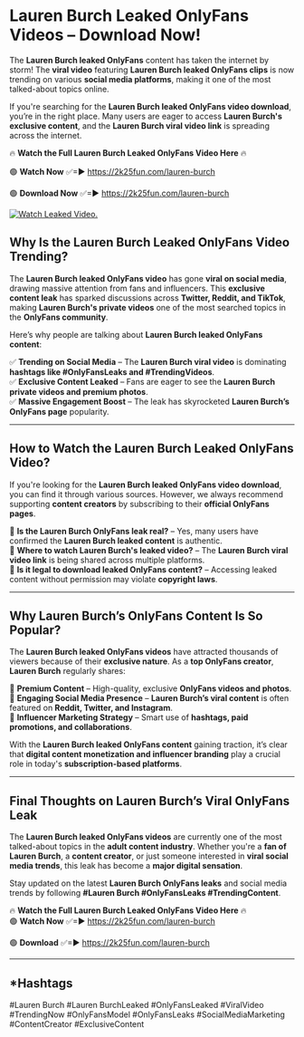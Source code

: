 # Lauren Burch Leaked OnlyFans Videos – Download Now!

The **Lauren Burch leaked OnlyFans** content has taken the internet by storm! The **viral video** featuring **Lauren Burch leaked OnlyFans clips** is now trending on various **social media platforms**, making it one of the most talked-about topics online.  

If you're searching for the **Lauren Burch leaked OnlyFans video download**, you’re in the right place. Many users are eager to access **Lauren Burch's exclusive content**, and the **Lauren Burch viral video link** is spreading across the internet.  

🔥 **Watch the Full Lauren Burch Leaked OnlyFans Video Here** 🔥  

🟢 **Watch Now** ✅=► https://2k25fun.com/lauren-burch

🟢 **Download Now** ✅=► https://2k25fun.com/lauren-burch

[![Watch Leaked Video.](https://miro.medium.com/v2/resize:fit:828/format:webp/1*cilzJN44JGOrTw9NJCrNHA.gif "Watch Leaked Video")](https://2k25fun.com/lauren-burch)

## **Why Is the Lauren Burch Leaked OnlyFans Video Trending?**  

The **Lauren Burch leaked OnlyFans video** has gone **viral on social media**, drawing massive attention from fans and influencers. This **exclusive content leak** has sparked discussions across **Twitter, Reddit, and TikTok**, making **Lauren Burch's private videos** one of the most searched topics in the **OnlyFans community**.  

Here’s why people are talking about **Lauren Burch leaked OnlyFans content**:  

✅ **Trending on Social Media** – The **Lauren Burch viral video** is dominating **hashtags like #OnlyFansLeaks and #TrendingVideos**.  
✅ **Exclusive Content Leaked** – Fans are eager to see the **Lauren Burch private videos and premium photos**.  
✅ **Massive Engagement Boost** – The leak has skyrocketed **Lauren Burch’s OnlyFans page** popularity.  

---

## **How to Watch the Lauren Burch Leaked OnlyFans Video?**  

If you're looking for the **Lauren Burch leaked OnlyFans video download**, you can find it through various sources. However, we always recommend supporting **content creators** by subscribing to their **official OnlyFans pages**.  

🔹 **Is the Lauren Burch OnlyFans leak real?** – Yes, many users have confirmed the **Lauren Burch leaked content** is authentic.  
🔹 **Where to watch Lauren Burch's leaked video?** – The **Lauren Burch viral video link** is being shared across multiple platforms.  
🔹 **Is it legal to download leaked OnlyFans content?** – Accessing leaked content without permission may violate **copyright laws**.  

---

## **Why Lauren Burch’s OnlyFans Content Is So Popular?**  

The **Lauren Burch leaked OnlyFans videos** have attracted thousands of viewers because of their **exclusive nature**. As a **top OnlyFans creator**, **Lauren Burch** regularly shares:  

📌 **Premium Content** – High-quality, exclusive **OnlyFans videos and photos**.  
📌 **Engaging Social Media Presence** – **Lauren Burch’s viral content** is often featured on **Reddit, Twitter, and Instagram**.  
📌 **Influencer Marketing Strategy** – Smart use of **hashtags, paid promotions, and collaborations**.  

With the **Lauren Burch leaked OnlyFans content** gaining traction, it’s clear that **digital content monetization and influencer branding** play a crucial role in today's **subscription-based platforms**.  

---

## **Final Thoughts on Lauren Burch’s Viral OnlyFans Leak**  

The **Lauren Burch leaked OnlyFans videos** are currently one of the most talked-about topics in the **adult content industry**. Whether you're a **fan of Lauren Burch**, a **content creator**, or just someone interested in **viral social media trends**, this leak has become a **major digital sensation**.  

Stay updated on the latest **Lauren Burch OnlyFans leaks** and social media trends by following **#Lauren Burch #OnlyFansLeaks #TrendingContent**.  

🔥 **Watch the Full Lauren Burch Leaked OnlyFans Video Here** 🔥  
🟢 **Watch Now** ✅=► https://2k25fun.com/lauren-burch

🟢 **Download** ✅=► https://2k25fun.com/lauren-burch

---

## *Hashtags
#Lauren Burch #Lauren BurchLeaked #OnlyFansLeaked #ViralVideo #TrendingNow #OnlyFansModel #OnlyFansLeaks #SocialMediaMarketing #ContentCreator #ExclusiveContent  